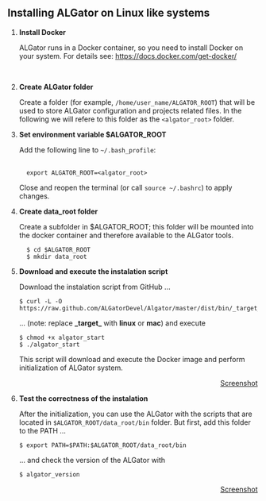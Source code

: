 ## Installing ALGator on Linux like systems

1. **Install Docker**

   ALGator runs in a Docker container, so you need to install Docker on your system. For details see: https://docs.docker.com/get-docker/
<br>

2. **Create ALGator folder**

    Create a folder (for example, `/home/user_name/ALGATOR_ROOT`) that will be used to store ALGator configuration and projects related files. In the following we will refere to this folder as the `<algator_root>` folder.
    <br>

3. **Set environment variable $ALGATOR_ROOT** 
  
   Add the following line to `~/.bash_profile`:  
   <br>
	 ```
	   export ALGATOR_ROOT=<algator_root>	
	 ```
   Close and reopen the terminal (or call `source ~/.bashrc`) to apply changes.
   <br>
4. **Create data_root folder**
    
    Create a subfolder in $ALGATOR_ROOT; this folder will be mounted into the docker container and therefore available to the ALGator tools.
    <br>
	 ```
	   $ cd $ALGATOR_ROOT
       $ mkdir data_root
	 ```

5. **Download and execute the instalation script** 
    
    Download the instalation script from GitHub ...
    <br>
    ```
    $ curl -L -O https://raw.github.com/ALGatorDevel/Algator/master/dist/bin/_target_/algator_start
    ```   
    ... (note: replace <b>&lowbar;target&lowbar;</b> with <b>linux</b> or <b>mac</b>) and execute
    <br>
    ```
    $ chmod +x algator_start
    $ ./algator_start
    ```
    This script will download and execute the Docker image and perform initialization of ALGator system. 
    <p align=right><a href="/dist/htmldoc/images/linux_install.png">Screenshot</a>
    <br>

6. **Test the correctness of the instalation**
    
    After the initialization, you can use the ALGator with the scripts that are located in `$ALGATOR_ROOT/data_root/bin` folder. But first, add this folder to the PATH ...
    <br>
    ``` 
    $ export PATH=$PATH:$ALGATOR_ROOT/data_root/bin
    ```
    ... and check the version of the ALGator with 
    <br>
    ``` 
    $ algator_version
    ```
    <p align=right><a href="/dist/htmldoc/images/version.png">Screenshot</a>
    <br>

